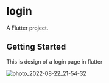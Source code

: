 # login

A  Flutter project.

## Getting Started

This is design of a login page in flutter 

![photo_2022-08-22_21-54-32](https://user-images.githubusercontent.com/103105418/186076794-534689c6-4f35-4d04-823c-a2c061d6e5b2.jpg)

